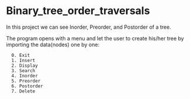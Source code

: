 # Binary_tree_order_traversals

In this project we can see Inorder, Preorder, and Postorder of a tree.

The program opens with a menu and let the user to create his/her tree by importing the data(nodes) one by one:

```
  0. Exit
  1. Insert
  2. Display
  3. Search
  4. Inorder
  5. Preorder
  6. Postorder
  7. Delete
```
